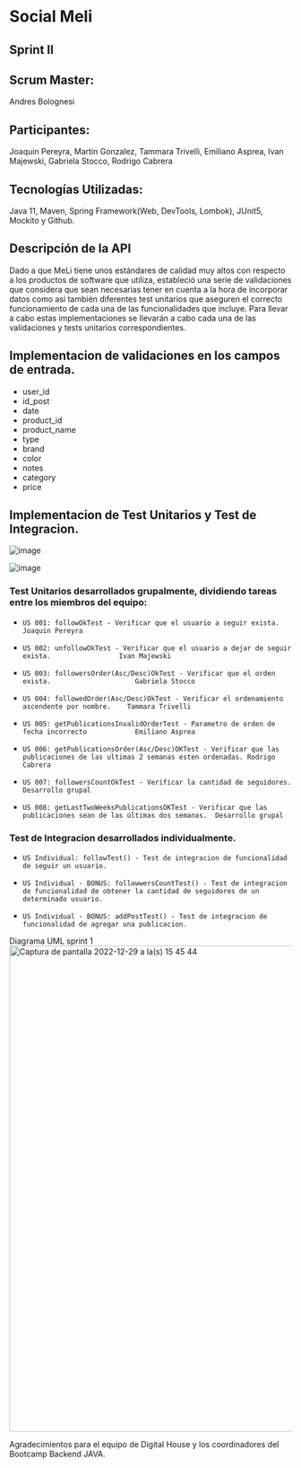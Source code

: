 # Social Meli

## Sprint II
## Scrum Master: 
Andres Bolognesi
## Participantes: 
Joaquin Pereyra, Martin Gonzalez, Tammara Trivelli, Emiliano Asprea, Ivan Majewski, Gabriela Stocco, Rodrigo Cabrera

## Tecnologías Utilizadas: 
Java 11, Maven, Spring Framework(Web, DevTools, Lombok), JUnit5, Mockito y Github.

## Descripción de la API
Dado a que MeLi tiene unos estándares de calidad muy altos con respecto a los productos de software que utiliza, estableció una serie de validaciones que considera que sean necesarias tener en cuenta a la hora de incorporar datos como así también diferentes test unitarios que aseguren el correcto funcionamiento de cada una de las funcionalidades que incluye.
Para llevar a cabo estas implementaciones se llevarán a cabo cada una de las validaciones y tests unitarios correspondientes.

## Implementacion de validaciones en los campos de entrada.
- user_id
- id_post
- date
- product_id
- product_name
- type
- brand
- color
- notes
- category
- price

## Implementacion de Test Unitarios y Test de Integracion.

![image](https://user-images.githubusercontent.com/119961027/212745767-a4f0262b-dd4a-4727-9ba2-0812e9181a9f.png)

![image](https://user-images.githubusercontent.com/119961027/212745667-03a8d6b8-6aba-40b6-b459-3d647dd493f5.png)

### Test Unitarios desarrollados grupalmente, dividiendo tareas entre los miembros del equipo: 
*     US 001: followOkTest - Verificar que el usuario a seguir exista.                            Joaquin Pereyra
*     US 002: unfollowOkTest - Verificar que el usuario a dejar de seguir exista.                 Ivan Majewski
*     US 003: followersOrder(Asc/Desc)OkTest - Verificar que el orden exista.                     Gabriela Stocco
*     US 004: followedOrder(Asc/Desc)OkTest - Verificar el ordenamiento ascendente por nombre.    Tammara Trivelli
*     US 005: getPublicationsInvalidOrderTest - Parametro de orden de fecha incorrecto            Emiliano Asprea
*     US 006: getPublicationsOrder(Asc/Desc)OKTest - Verificar que las publicaciones de las ultimas 2 semanas esten ordenadas. Rodrigo Cabrera
*     US 007: followersCountOkTest - Verificar la cantidad de seguidores.                         Desarrollo grupal
*     US 008: getLastTwoWeeksPublicationsOKTest - Verificar que las publicaciones sean de las últimas dos semanas.  Desarrollo grupal

### Test de Integracion desarrollados individualmente.
*     US Individual: followTest() - Test de integracion de funcionalidad de seguir un usuario.
*     US Individual - BONUS: followwersCountTest() - Test de integracion de funcionalidad de obtener la cantidad de seguidores de un determinado usuario.
*     US Individual - BONUS: addPostTest() - Test de integracion de funcionalidad de agregar una publicacion.

Diagrama UML sprint 1
<img width="866" alt="Captura de pantalla 2022-12-29 a la(s) 15 45 44" src="https://user-images.githubusercontent.com/119961027/209996229-832d4c74-948f-40f8-ba4b-442d76f39a92.png">

Agradecimientos para el equipo de Digital House y los coordinadores del Bootcamp Backend JAVA.
